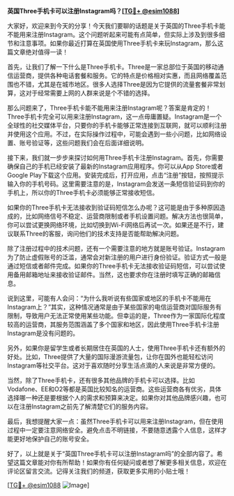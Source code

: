 **英国Three手机卡可以注册Instagram吗？[[TG💪+ @esim1088](https://t.me/s/esim1088)]**

大家好，欢迎来到今天的分享！今天我们要聊的话题是关于英国的Three手机卡能不能用来注册Instagram。这个问题听起来可能有点简单，但实际上涉及到很多细节和注意事项。如果你最近打算在英国使用Three手机卡来玩Instagram，那么这篇文章绝对值得一读！

首先，让我们了解一下什么是Three手机卡。Three是一家总部位于英国的移动通信运营商，提供各种电话套餐和服务。它的特点是价格相对实惠，而且网络覆盖范围也不错，尤其是在城市地区。很多人选择Three是因为它提供的流量套餐非常划算，这对于经常需要上网的人群来说是个不错的选择。

那么问题来了，Three手机卡能不能用来注册Instagram呢？答案是肯定的！Three手机卡完全可以用来注册Instagram，这一点毋庸置疑。Instagram是一个全球性的社交媒体平台，只要你的手机卡能够正常连接到互联网，就可以顺利注册并使用这个应用。不过，在实际操作过程中，可能会遇到一些小问题，比如网络设置、账号验证等，这些问题我们会在后面详细说明。

接下来，我们就一步步来探讨如何用Three手机卡注册Instagram。首先，你需要确保自己的手机已经安装了最新的Instagram应用程序。你可以从App Store或者Google Play下载这个应用。安装完成后，打开应用，点击“注册”按钮，按照提示输入你的手机号码。这里需要注意的是，Instagram会发送一条短信验证码到你的手机上，所以你的Three手机卡必须能够正常接收短信。

如果你的Three手机卡无法接收到验证码短信怎么办呢？这可能是由于多种原因造成的，比如网络信号不稳定、运营商限制或者手机设置问题。解决方法也很简单，你可以尝试更换网络环境，比如切换到Wi-Fi网络后再试一次。如果还是不行，建议联系Three的客服，询问他们的技术支持是否能帮助解决问题。

除了注册过程中的技术问题，还有一个需要注意的地方就是账号验证。Instagram为了防止虚假账号的泛滥，通常会对新注册的用户进行身份验证。验证方式一般是通过短信或者邮件完成。如果你的Three手机卡无法接收验证码短信，可以尝试使用备用邮箱地址来接收验证邮件。当然，这也要求你在注册时填写正确的邮箱信息。

说到这里，可能有人会问：“为什么我听说有些国家或地区的手机卡不能用在Instagram上？”其实，这种情况通常是由于某些国家的电信运营商对国际服务有限制，导致用户无法正常使用某些功能。但幸运的是，Three作为一家国际化程度较高的运营商，其服务范围涵盖了多个国家和地区，因此使用Three手机卡注册Instagram是没有问题的。

另外，如果你是留学生或者长期居住在英国的人士，使用Three手机卡还有额外的好处。比如，Three提供了大量的国际漫游流量包，让你在国外也能轻松访问Instagram等社交平台。这对于喜欢随时分享生活点滴的人来说是非常方便的。

当然，除了Three手机卡，还有很多其他品牌的手机卡可以选择。比如Vodafone、EE和O2等都是英国比较知名的运营商。这些运营商各有优劣，具体选择哪一种还是要根据个人的需求和预算来决定。如果你对其他品牌感兴趣，也可以在注册Instagram之前先了解清楚它们的服务内容。

最后，我想提醒大家一点：虽然Three手机卡可以用来注册Instagram，但在使用过程中一定要注意网络安全。避免点击不明链接，不要随意透露个人信息，这样才能更好地保护自己的账号安全。

好了，以上就是关于“英国Three手机卡可以注册Instagram吗”的全部内容了。希望这篇文章能对你有所帮助！如果你有任何疑问或者想了解更多相关信息，欢迎在评论区留言交流。记得关注我们的频道，获取更多实用的小贴士哦！

[[TG💪+ @esim1088](https://t.me/s/esim1088) ![Image](https://i.postimg.cc/4NQfJmqS/Snipaste-2025-05-13-00-14-12.png)]